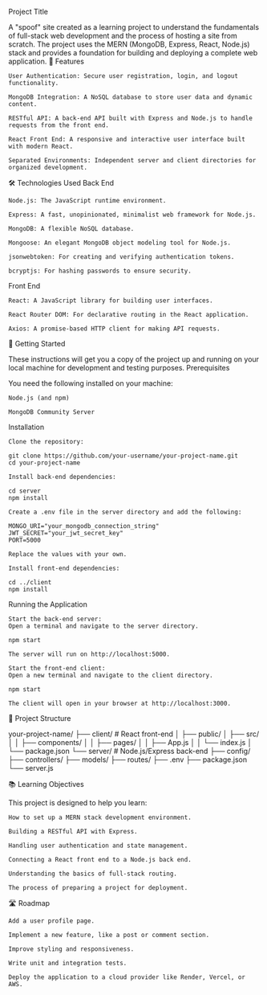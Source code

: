 Project Title

A "spoof" site created as a learning project to understand the fundamentals of full-stack web development and the process of hosting a site from scratch. The project uses the MERN (MongoDB, Express, React, Node.js) stack and provides a foundation for building and deploying a complete web application.
🚀 Features

    User Authentication: Secure user registration, login, and logout functionality.

    MongoDB Integration: A NoSQL database to store user data and dynamic content.

    RESTful API: A back-end API built with Express and Node.js to handle requests from the front end.

    React Front End: A responsive and interactive user interface built with modern React.

    Separated Environments: Independent server and client directories for organized development.

🛠️ Technologies Used
Back End

    Node.js: The JavaScript runtime environment.

    Express: A fast, unopinionated, minimalist web framework for Node.js.

    MongoDB: A flexible NoSQL database.

    Mongoose: An elegant MongoDB object modeling tool for Node.js.

    jsonwebtoken: For creating and verifying authentication tokens.

    bcryptjs: For hashing passwords to ensure security.

Front End

    React: A JavaScript library for building user interfaces.

    React Router DOM: For declarative routing in the React application.

    Axios: A promise-based HTTP client for making API requests.

🏁 Getting Started

These instructions will get you a copy of the project up and running on your local machine for development and testing purposes.
Prerequisites

You need the following installed on your machine:

    Node.js (and npm)

    MongoDB Community Server

Installation

    Clone the repository:

    git clone https://github.com/your-username/your-project-name.git
    cd your-project-name

    Install back-end dependencies:

    cd server
    npm install

    Create a .env file in the server directory and add the following:

    MONGO_URI="your_mongodb_connection_string"
    JWT_SECRET="your_jwt_secret_key"
    PORT=5000

    Replace the values with your own.

    Install front-end dependencies:

    cd ../client
    npm install

Running the Application

    Start the back-end server:
    Open a terminal and navigate to the server directory.

    npm start

    The server will run on http://localhost:5000.

    Start the front-end client:
    Open a new terminal and navigate to the client directory.

    npm start

    The client will open in your browser at http://localhost:3000.

📂 Project Structure

your-project-name/
├── client/                     # React front-end
│   ├── public/
│   ├── src/
│   │   ├── components/
│   │   ├── pages/
│   │   ├── App.js
│   │   └── index.js
│   └── package.json
└── server/                     # Node.js/Express back-end
    ├── config/
    ├── controllers/
    ├── models/
    ├── routes/
    ├── .env
    ├── package.json
    └── server.js

📚 Learning Objectives

This project is designed to help you learn:

    How to set up a MERN stack development environment.

    Building a RESTful API with Express.

    Handling user authentication and state management.

    Connecting a React front end to a Node.js back end.

    Understanding the basics of full-stack routing.

    The process of preparing a project for deployment.

🛣️ Roadmap

    Add a user profile page.

    Implement a new feature, like a post or comment section.

    Improve styling and responsiveness.

    Write unit and integration tests.

    Deploy the application to a cloud provider like Render, Vercel, or AWS.
